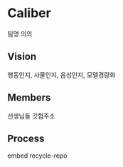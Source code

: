 # Caliber

팀명 의의

## Vision

행동인지, 사물인지, 음성인지, 모델경량화

## Members

선생님들 깃헙주소

## Process

embed recycle-repo
